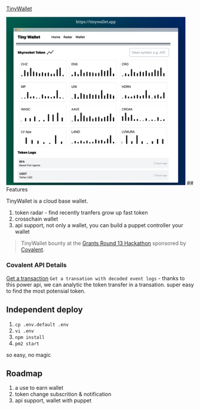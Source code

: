 
[TinyWallet](https://tinywallet.app)

<img src="public/preview.png" style="width:480px"/>
## Features

TinyWallet is a cloud base wallet.

1. token radar - find recently tranfers grow up fast token
2. crosschain wallet
3. api support, not only a wallet, you can build a puppet controller your wallet

> TinyWallet bounty at the [Grants Round 13 Hackathon](https://gitcoin.co/hackathon/gr13/?) sponsored by [Covalent](https://www.covalenthq.com).


### Covalent API Details
[Get a transaction](https://www.covalenthq.com/docs/api/#/0/Get%20a%20transaction/USD/1) `` Get a transation with decoded event logs `` - thanks to this power api, we can analytic the token transfer in a transation. super easy to find the most potensial token.


## Independent deploy

1. `cp .env.default .env`
2. `vi .env`
3. `npm install`
4. `pm2 start`

so easy, no magic

## Roadmap

1. a use to earn wallet
2. token change subscrition & notification
3. api support,  wallet with puppet 
